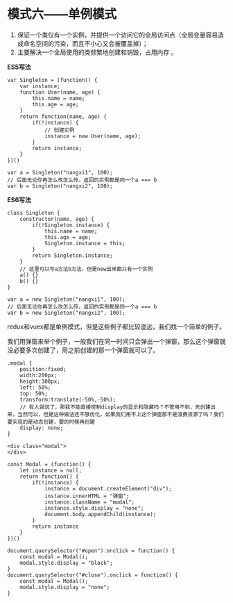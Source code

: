 # 模式六——单例模式

1. 保证一个类仅有一个实例，并提供一个访问它的全局访问点（全局变量容易造成命名空间的污染，而且不小心又会被覆盖掉）；
2. 主要解决一个全局使用的类频繁地创建和销毁，占用内存 。

**ES5写法**

```
var Singleton = (function() {
	var instance;
	function User(name, age) {
		this.name = name;
		this.age = age;
	}
	return function(name, age) {
		if(!instance) {
			// 创建实例
			instance = new User(name, age);
		}
		return instance;
	}
})()

var a = Singleton("nangxi1", 100);
// 后面无论你再怎么改怎么传，返回的实例都是同一个a === b
var b = Singleton("nangxi2", 100);
```

**ES6写法**

```
class Singleton {
	constructor(name, age) {
		if(!Singleton.instance) {
			this.name = name;
			this.age = age;
			Singleton.instance = this;
		}
		return Singleton.instance;
	}
	// 这里可以写a方法b方法，但是new出来都只有一个实例
	a() {}
	b() {}
}

var a = new Singleton("nangxi1", 100);
// 后面无论你再怎么改怎么传，返回的实例都是同一个a === b
var b = new Singleton("nangxi2", 100);
```

redux和vuex都是单例模式，但是这些例子都比较遥远，我们找一个简单的例子。

我们用弹窗来举个例子，一般我们在同一时间只会弹出一个弹窗，那么这个弹窗就没必要多次创建了，用之前创建的那一个弹窗就可以了。

```
.modal {
	position:fixed;
	width:200px;
	height:300px;
	left: 50%;
	top: 50%;
	transform:translate(-50%,-50%);
	// 有人就说了，那我不能直接控制display的显示和隐藏吗？不管用不到，先创建出来，当然可以，但是这种做法还不够优化，如果我们用不上这个弹窗那不是浪费资源了吗？我们要实现的是动态创建，要的时候再创建
	display: none;
}

<div class="modal">
</div>
```

```
const Modal = (function() {
	let instance = null;
	return function() {
		if(!instance) {
			instance = document.createElement("div");
			instance.innerHTML = "弹窗";
			instance.className = "modal";
			instance.style.display = "none";
			document.body.appendChild(instance);
		}
		return instance
	}
})()

document.querySelector("#open").onclick = function() {
	const modal = Modal();
	modal.style.display = "block";
}
document.querySelector("#close").onclick = function() {
	const modal = Modal();
	modal.style.display = "none";
}
```

